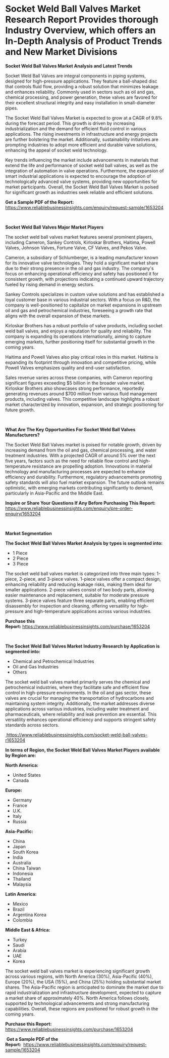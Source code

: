 <p><h1>Socket Weld Ball Valves Market Research Report Provides thorough Industry Overview, which offers an In-Depth Analysis of Product Trends and New Market Divisions</h1></p><p><strong>Socket Weld Ball Valves Market Analysis and Latest Trends</strong></p>
<p><p>Socket Weld Ball Valves are integral components in piping systems, designed for high-pressure applications. They feature a ball-shaped disc that controls fluid flow, providing a robust solution that minimizes leakage and enhances reliability. Commonly used in sectors such as oil and gas, chemical processing, and power generation, these valves are favored for their excellent structural integrity and easy installation in small-diameter pipes.</p><p>The Socket Weld Ball Valves Market is expected to grow at a CAGR of 9.8% during the forecast period. This growth is driven by increasing industrialization and the demand for efficient fluid control in various applications. The rising investments in infrastructure and energy projects are further bolstering the market. Additionally, sustainability initiatives are prompting industries to adopt more efficient and durable valve solutions, enhancing the appeal of socket weld technology.</p><p>Key trends influencing the market include advancements in materials that extend the life and performance of socket weld ball valves, as well as the integration of automation in valve operations. Furthermore, the expansion of smart industrial applications is expected to encourage the adoption of technologically advanced valve systems, providing new opportunities for market participants. Overall, the Socket Weld Ball Valves Market is poised for significant growth as industries seek reliable and efficient solutions.</p></p>
<p><strong>Get a Sample PDF of the Report:&nbsp;</strong> <a href="https://www.reliablebusinessinsights.com/enquiry/request-sample/1653204?utm_campaign=2803&utm_medium=2&utm_source=Github&utm_content=ia&utm_term=16042025&utm_id=socket-weld-ball-valves">https://www.reliablebusinessinsights.com/enquiry/request-sample/1653204</a></p>
<p>&nbsp;</p>
<p><strong>Socket Weld Ball Valves Major Market Players</strong></p>
<p><p>The socket weld ball valves market features several prominent players, including Cameron, Sankey Controls, Kirloskar Brothers, Haitima, Powell Valves, Johnson Valves, Fortune Valve, CF Valves, and Pekos Valve. </p><p>Cameron, a subsidiary of Schlumberger, is a leading manufacturer known for its innovative valve technologies. They hold a significant market share due to their strong presence in the oil and gas industry. The company's focus on enhancing operational efficiency and safety has positioned it for consistent growth, with projections indicating a continued upward trajectory fueled by rising demand in energy sectors.</p><p>Sankey Controls specializes in custom valve solutions and has established a loyal customer base in various industrial sectors. With a focus on R&D, the company is well-positioned to capitalize on market expansions in upstream oil and gas and petrochemical industries, foreseeing a growth rate that aligns with the overall expansion of these markets.</p><p>Kirloskar Brothers has a robust portfolio of valve products, including socket weld ball valves, and enjoys a reputation for quality and reliability. The company is expanding its operations internationally, aiming to capture emerging markets, further positioning itself for substantial growth in the coming years.</p><p>Haitima and Powell Valves also play critical roles in this market. Haitima is expanding its footprint through innovation and competitive pricing, while Powell Valves emphasizes quality and end-user satisfaction.</p><p>Sales revenue varies across these companies, with Cameron reporting significant figures exceeding $5 billion in the broader valve market. Kirloskar Brothers also showcases strong performance, reportedly generating revenues around $700 million from various fluid management products, including valves. This competitive landscape highlights a robust market characterized by innovation, expansion, and strategic positioning for future growth.</p></p>
<p>&nbsp;</p>
<p><strong>What Are The Key Opportunities For Socket Weld Ball Valves Manufacturers?</strong></p>
<p><p>The Socket Weld Ball Valves market is poised for notable growth, driven by increasing demand from the oil and gas, chemical processing, and water treatment industries. With a projected CAGR of around 5% over the next five years, factors such as the need for reliable flow control and high-temperature resistance are propelling adoption. Innovations in material technology and manufacturing processes are expected to enhance efficiency and durability. Furthermore, regulatory advancements promoting safety standards will also fuel market expansion. The future outlook remains optimistic, with emerging markets contributing significantly to demand, particularly in Asia-Pacific and the Middle East.</p></p>
<p><strong>Inquire or Share Your Questions If Any Before Purchasing This Report:</strong> <a href="https://www.reliablebusinessinsights.com/enquiry/pre-order-enquiry/1653204?utm_campaign=2803&utm_medium=2&utm_source=Github&utm_content=ia&utm_term=16042025&utm_id=socket-weld-ball-valves">https://www.reliablebusinessinsights.com/enquiry/pre-order-enquiry/1653204</a></p>
<p>&nbsp;</p>
<p><strong>Market Segmentation</strong></p>
<p><strong>The Socket Weld Ball Valves Market Analysis by types is segmented into:</strong></p>
<p><ul><li>1 Piece</li><li>2 Piece</li><li>3 Piece</li></ul></p>
<p><p>The socket weld ball valves market is categorized into three main types: 1-piece, 2-piece, and 3-piece valves. 1-piece valves offer a compact design, enhancing reliability and reducing leakage risks, making them ideal for smaller applications. 2-piece valves consist of two body parts, allowing easier maintenance and replacement, suitable for moderate pressure systems. 3-piece valves feature three separate parts, enabling efficient disassembly for inspection and cleaning, offering versatility for high-pressure and high-temperature applications across various industries.</p></p>
<p><strong>Purchase this Report:&nbsp;</strong><a href="https://www.reliablebusinessinsights.com/purchase/1653204?utm_campaign=2803&utm_medium=2&utm_source=Github&utm_content=ia&utm_term=16042025&utm_id=socket-weld-ball-valves">https://www.reliablebusinessinsights.com/purchase/1653204</a></p>
<p>&nbsp;</p>
<p><strong>The Socket Weld Ball Valves Market Industry Research by Application is segmented into:</strong></p>
<p><ul><li>Chemical and Petrochemical Industries</li><li>Oil and Gas Industries</li><li>Others</li></ul></p>
<p><p>The socket weld ball valves market primarily serves the chemical and petrochemical industries, where they facilitate safe and efficient flow control in high-pressure environments. In the oil and gas sector, these valves are crucial for managing the transportation of hydrocarbons and maintaining system integrity. Additionally, the market addresses diverse applications across various industries, including water treatment and pharmaceuticals, where reliability and leak prevention are essential. This versatility enhances operational efficiency and supports stringent safety standards across sectors.</p></p>
<p><a href="https://www.reliablebusinessinsights.com/socket-weld-ball-valves-r1653204?utm_campaign=2803&utm_medium=2&utm_source=Github&utm_content=ia&utm_term=16042025&utm_id=socket-weld-ball-valves">&nbsp;https://www.reliablebusinessinsights.com/socket-weld-ball-valves-r1653204</a></p>
<p><strong>In terms of Region, the Socket Weld Ball Valves Market Players available by Region are:</strong></p>
<p>
    <p> <strong> North America: </strong>
        <ul>
            <li>United States</li>
            <li>Canada</li>
        </ul>
        </p> 
    <p> <strong> Europe: </strong>
        <ul>
            <li>Germany</li>
            <li>France</li>
            <li>U.K.</li>
            <li>Italy</li>
            <li>Russia</li>
        </ul>
        </p> 
    <p> <strong> Asia-Pacific: </strong>
        <ul>
            <li>China</li>
            <li>Japan</li>
            <li>South Korea</li>
            <li>India</li>
            <li>Australia</li>
            <li>China Taiwan</li>
            <li>Indonesia</li>
            <li>Thailand</li>
            <li>Malaysia</li>
        </ul>
        </p> 
    <p> <strong> Latin America: </strong>
        <ul>
            <li>Mexico</li>
            <li>Brazil</li>
            <li>Argentina Korea</li>
            <li>Colombia</li>
        </ul>
        </p> 
    <p> <strong> Middle East & Africa: </strong>
        <ul>
            <li>Turkey</li>
            <li>Saudi</li>
            <li>Arabia</li>
            <li>UAE</li>
            <li>Korea</li>
        </ul>
    </p>
    </p>
<p><p>The socket weld ball valves market is experiencing significant growth across various regions, with North America (30%), Asia-Pacific (40%), Europe (20%), the USA (15%), and China (25%) holding substantial market shares. The Asia-Pacific region is anticipated to dominate the market due to rapid industrialization and infrastructure development, expected to capture a market share of approximately 40%. North America follows closely, supported by technological advancements and strong manufacturing capabilities. Overall, these regions are positioned for robust growth in the coming years.</p></p>
<p><strong>Purchase this Report: </strong><a href="https://www.reliablebusinessinsights.com/purchase/1653204?utm_campaign=2803&utm_medium=2&utm_source=Github&utm_content=ia&utm_term=16042025&utm_id=socket-weld-ball-valves">https://www.reliablebusinessinsights.com/purchase/1653204</a></p>
<p>&nbsp;<strong>Get a Sample PDF of the Report:&nbsp;&nbsp;</strong><a href="https://www.reliablebusinessinsights.com/enquiry/request-sample/1653204?utm_campaign=2803&utm_medium=2&utm_source=Github&utm_content=ia&utm_term=16042025&utm_id=socket-weld-ball-valves">https://www.reliablebusinessinsights.com/enquiry/request-sample/1653204</a></p>
<p><strong></strong></p>
<p><p></p><p></p><p></p></p>